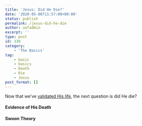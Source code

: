 ```yaml
---
title: 'Jesus: Did He Die?'
date: '2020-05-06T11:57:00+00:00'
status: publish
permalink: /jesus-did-he-die
author: uofadmin
excerpt: ''
type: post
id: 330
category:
    - 'The Basics'
tag:
    - basic
    - basics
    - Death
    - Die
    - Jesus
post_format: []
---
```

Now that we’ve [validated His life](https://understandingoffaith.com/jesus-did-he-live/), the next question is did He die?

#### Evidence of His Death

#### Swoon Theory